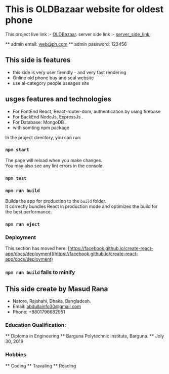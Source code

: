 # This is OLDBazaar website for oldest phone

This project live link :- [OLDBazaar]().
server side link :- [server_side_link]();

** admin email: web@ph.com
** admin password: 123456

## This side is features
* this side is very user firendly - and very fast rendering
* Online old phone buy and seal website
* use al-category people useages site

## usges features and technologies
*   For FontEnd React, React-router-dom, authentication by using firebase
*   For BackEnd NodeJs, ExpressJs .
*   For Database: MongoDB .
*   with somting npm package


In the project directory, you can run:

### `npm start`


The page will reload when you make changes.\
You may also see any lint errors in the console.

### `npm test`


### `npm run build`

Builds the app for production to the `build` folder.\
It correctly bundles React in production mode and optimizes the build for the best performance.

### `npm run eject`

### Deployment

This section has moved here: [https://facebook.github.io/create-react-app/docs/deployment](https://facebook.github.io/create-react-app/docs/deployment)

### `npm run build` fails to minify

## This side create by Masud Rana 

*   Natore, Rajshahi, Dhaka, Bangladesh.
*   Email: abdullainfo30@gmail.com
*   Phone: +8801796682951

### Education Qualification: 
** Diploma in Engineering
** Barguna Polytechnic institute, Barguna.
** Joly 30, 2019

### Hobbies 
** Coding
** Travaling
** Reading

